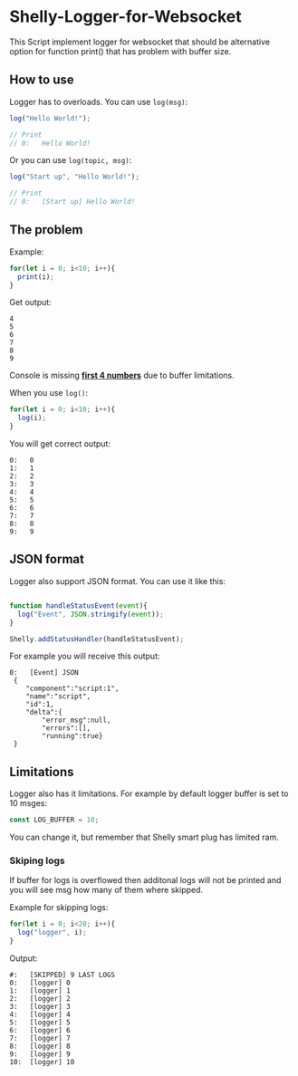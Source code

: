 # Shelly-Logger-for-Websocket
This Script implement logger for websocket that should be alternative option for function print() that has problem with buffer size.

## How to use
Logger has to overloads. You can use ```log(msg)```:
```javascript
log("Hello World!");

// Print
// 0:   Hello World!
```
Or you can use ```log(topic, msg)```:
```javascript
log("Start up", "Hello World!");

// Print
// 0:   [Start up] Hello World!
```

## The problem
Example:
```javascript
for(let i = 0; i<10; i++){
  print(i);
}
```

Get output:
```
4
5
6
7
8
9
```
Console is missing <ins>**first 4 numbers**</ins> due to buffer limitations.

When you use ```log()```:

```javascript
for(let i = 0; i<10; i++){
  log(i);
}
```
You will get correct output:
```
0:	 0
1:	 1
2:	 2
3:	 3
4:	 4
5:	 5
6:	 6
7:	 7
8:	 8
9:	 9
```
## JSON format
Logger also support JSON format. You can use it like this:
```javascript

function handleStatusEvent(event){
  log("Event", JSON.stringify(event));
}

Shelly.addStatusHandler(handleStatusEvent);
```

For example you will receive this output:
```
0:	 [Event] JSON
 {
 	"component":"script:1",
 	"name":"script",
 	"id":1,
 	"delta":{
 		"error_msg":null,
 		"errors":[],
 		"running":true}
 }
```
## Limitations
Logger also has it limitations. For example by default logger buffer is set to 10 msges:
```javascript
const LOG_BUFFER = 10;
```
You can change it, but remember that Shelly smart plug has limited ram.

### Skiping logs
If buffer for logs is overflowed then additonal logs will not be printed and you will see msg how many of them where skipped.

Example for skipping logs:
```javascript
for(let i = 0; i<20; i++){
  log("logger", i);
}
```
Output:
```
#:	 [SKIPPED] 9 LAST LOGS
0:	 [logger] 0
1:	 [logger] 1
2:	 [logger] 2
3:	 [logger] 3
4:	 [logger] 4
5:	 [logger] 5
6:	 [logger] 6
7:	 [logger] 7
8:	 [logger] 8
9:	 [logger] 9
10:	 [logger] 10
```
